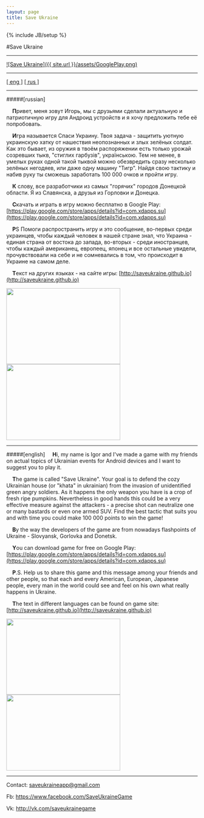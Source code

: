 ```yaml
---
layout: page
title: Save Ukraine
---
```

{% include JB/setup %}



#Save Ukraine

<!--<img src="{{ site.url }}/assets/SmallIcon.png" width="50" height="50">-->

---

[ ![Save Ukraine]({{ site.url }}/assets/GooglePlay.png) ](https://play.google.com/store/apps/details?id=com.xdapps.su)

---

[[ eng ]](#english) [[ rus ]](#russian)

---

#####[russian]

&nbsp;&nbsp;&nbsp;&nbsp;**П**ривет, меня зовут Игорь, мы с друзьями сделали актуальную и патриотичную игру для Андроид устройств и я хочу предложить тебе её попробовать.

&nbsp;&nbsp;&nbsp;&nbsp;**И**гра называется Спаси Украину. Твоя задача - защитить уютную украинскую хатку от нашествия неопознанных и злых зелёных солдат. Как это бывает, из оружия в твоём распоряжении есть только урожай созревших тыкв, "стиглих гарбузiв", українською. Тем не менее, в умелых руках одной такой тыквой можно обезвредить сразу несколько зелёных негодяев, или даже одну машину "Тигр". Найдя свою тактику и набив руку ты сможешь заработать 100 000 очков и пройти игру.

&nbsp;&nbsp;&nbsp;&nbsp;**К** слову, все разработчики из самых "горячих" городов Донецкой области. Я из Славянска, а друзья из Горловки и Донецка.

&nbsp;&nbsp;&nbsp;&nbsp;**С**качать и играть в игру можно бесплатно в Google Play: [https://play.google.com/store/apps/details?id=com.xdapps.su](https://play.google.com/store/apps/details?id=com.xdapps.su)

&nbsp;&nbsp;&nbsp;&nbsp;**P**S Помоги распространить игру и это сообщение, во-первых среди украинцев, чтобы каждый человек в нашей стране знал, что Украина - единая страна от востока до запада, во-вторых - среди иностранцев, чтобы каждый американец, европеец, японец и все остальные увидели, прочувствовали на себе и не сомневались в том, что происходит в Украине на самом деле.

&nbsp;&nbsp;&nbsp;&nbsp;**Т**екст на других языках - на сайте игры: [http://saveukraine.github.io](http://saveukraine.github.io)

<img src="{{ site.url }}/assets/screens/MainMenuUkr.png" width="300" height="200">
<img src="{{ site.url }}/assets/screens/ShotUkr.png" width="300" height="200">

---

#####[english]
&nbsp;&nbsp;&nbsp;&nbsp;**H**i, my name is Igor and I've made a game with my friends on actual topics of Ukrainian events for Android devices and I want to suggest you to play it.

&nbsp;&nbsp;&nbsp;&nbsp;**T**he game is called "Save Ukraine". Your goal is to defend the cozy Ukrainian house (or "khata" in ukrainian) from the invasion of unidentified green angry soldiers. As it happens the only weapon you have is a crop of fresh ripe pumpkins. Nevertheless in good hands this could be a very effective measure against the attackers - a precise shot can neutralize one or many bastards or even one armed SUV. Find the best tactic that suits you and with time you could make 100 000 points to win the game!

&nbsp;&nbsp;&nbsp;&nbsp;**B**y the way the developers of the game are from nowadays flashpoints of Ukraine - Slovyansk, Gorlovka and Donetsk.

&nbsp;&nbsp;&nbsp;&nbsp;**Y**ou can download game for free on Google Play: [https://play.google.com/store/apps/details?id=com.xdapps.su](https://play.google.com/store/apps/details?id=com.xdapps.su)

&nbsp;&nbsp;&nbsp;&nbsp;**P**.S. Help us to share this game and this message among your friends and other people, so that each and every American, European, Japanese people, every man in the world could see and feel on his own what really happens in Ukraine.

&nbsp;&nbsp;&nbsp;&nbsp;**T**he text in different languages can be found on game site: [http://saveukraine.github.io](http://saveukraine.github.io)

<img src="{{ site.url }}/assets/screens/MainMenuEng.png" width="300" height="200">
<img src="{{ site.url }}/assets/screens/ShotEng.png" width="300" height="200">

---

Contact: saveukraineapp@gmail.com

Fb: https://www.facebook.com/SaveUkraineGame

Vk: http://vk.com/saveukrainegame
